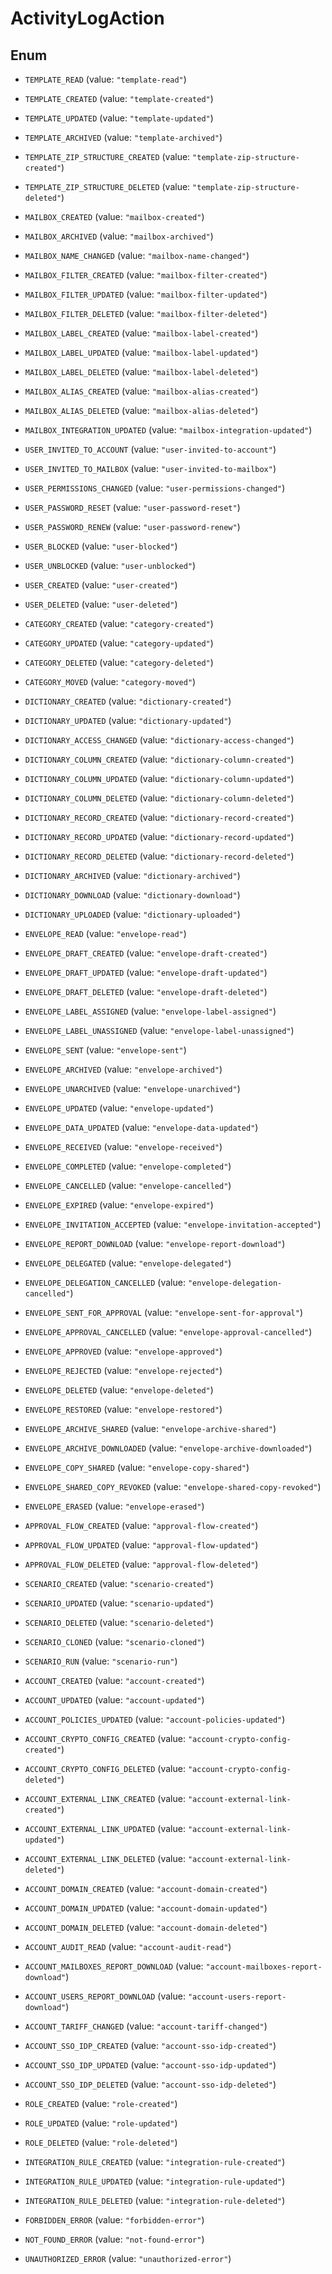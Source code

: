 

# ActivityLogAction

## Enum


* `TEMPLATE_READ` (value: `"template-read"`)

* `TEMPLATE_CREATED` (value: `"template-created"`)

* `TEMPLATE_UPDATED` (value: `"template-updated"`)

* `TEMPLATE_ARCHIVED` (value: `"template-archived"`)

* `TEMPLATE_ZIP_STRUCTURE_CREATED` (value: `"template-zip-structure-created"`)

* `TEMPLATE_ZIP_STRUCTURE_DELETED` (value: `"template-zip-structure-deleted"`)

* `MAILBOX_CREATED` (value: `"mailbox-created"`)

* `MAILBOX_ARCHIVED` (value: `"mailbox-archived"`)

* `MAILBOX_NAME_CHANGED` (value: `"mailbox-name-changed"`)

* `MAILBOX_FILTER_CREATED` (value: `"mailbox-filter-created"`)

* `MAILBOX_FILTER_UPDATED` (value: `"mailbox-filter-updated"`)

* `MAILBOX_FILTER_DELETED` (value: `"mailbox-filter-deleted"`)

* `MAILBOX_LABEL_CREATED` (value: `"mailbox-label-created"`)

* `MAILBOX_LABEL_UPDATED` (value: `"mailbox-label-updated"`)

* `MAILBOX_LABEL_DELETED` (value: `"mailbox-label-deleted"`)

* `MAILBOX_ALIAS_CREATED` (value: `"mailbox-alias-created"`)

* `MAILBOX_ALIAS_DELETED` (value: `"mailbox-alias-deleted"`)

* `MAILBOX_INTEGRATION_UPDATED` (value: `"mailbox-integration-updated"`)

* `USER_INVITED_TO_ACCOUNT` (value: `"user-invited-to-account"`)

* `USER_INVITED_TO_MAILBOX` (value: `"user-invited-to-mailbox"`)

* `USER_PERMISSIONS_CHANGED` (value: `"user-permissions-changed"`)

* `USER_PASSWORD_RESET` (value: `"user-password-reset"`)

* `USER_PASSWORD_RENEW` (value: `"user-password-renew"`)

* `USER_BLOCKED` (value: `"user-blocked"`)

* `USER_UNBLOCKED` (value: `"user-unblocked"`)

* `USER_CREATED` (value: `"user-created"`)

* `USER_DELETED` (value: `"user-deleted"`)

* `CATEGORY_CREATED` (value: `"category-created"`)

* `CATEGORY_UPDATED` (value: `"category-updated"`)

* `CATEGORY_DELETED` (value: `"category-deleted"`)

* `CATEGORY_MOVED` (value: `"category-moved"`)

* `DICTIONARY_CREATED` (value: `"dictionary-created"`)

* `DICTIONARY_UPDATED` (value: `"dictionary-updated"`)

* `DICTIONARY_ACCESS_CHANGED` (value: `"dictionary-access-changed"`)

* `DICTIONARY_COLUMN_CREATED` (value: `"dictionary-column-created"`)

* `DICTIONARY_COLUMN_UPDATED` (value: `"dictionary-column-updated"`)

* `DICTIONARY_COLUMN_DELETED` (value: `"dictionary-column-deleted"`)

* `DICTIONARY_RECORD_CREATED` (value: `"dictionary-record-created"`)

* `DICTIONARY_RECORD_UPDATED` (value: `"dictionary-record-updated"`)

* `DICTIONARY_RECORD_DELETED` (value: `"dictionary-record-deleted"`)

* `DICTIONARY_ARCHIVED` (value: `"dictionary-archived"`)

* `DICTIONARY_DOWNLOAD` (value: `"dictionary-download"`)

* `DICTIONARY_UPLOADED` (value: `"dictionary-uploaded"`)

* `ENVELOPE_READ` (value: `"envelope-read"`)

* `ENVELOPE_DRAFT_CREATED` (value: `"envelope-draft-created"`)

* `ENVELOPE_DRAFT_UPDATED` (value: `"envelope-draft-updated"`)

* `ENVELOPE_DRAFT_DELETED` (value: `"envelope-draft-deleted"`)

* `ENVELOPE_LABEL_ASSIGNED` (value: `"envelope-label-assigned"`)

* `ENVELOPE_LABEL_UNASSIGNED` (value: `"envelope-label-unassigned"`)

* `ENVELOPE_SENT` (value: `"envelope-sent"`)

* `ENVELOPE_ARCHIVED` (value: `"envelope-archived"`)

* `ENVELOPE_UNARCHIVED` (value: `"envelope-unarchived"`)

* `ENVELOPE_UPDATED` (value: `"envelope-updated"`)

* `ENVELOPE_DATA_UPDATED` (value: `"envelope-data-updated"`)

* `ENVELOPE_RECEIVED` (value: `"envelope-received"`)

* `ENVELOPE_COMPLETED` (value: `"envelope-completed"`)

* `ENVELOPE_CANCELLED` (value: `"envelope-cancelled"`)

* `ENVELOPE_EXPIRED` (value: `"envelope-expired"`)

* `ENVELOPE_INVITATION_ACCEPTED` (value: `"envelope-invitation-accepted"`)

* `ENVELOPE_REPORT_DOWNLOAD` (value: `"envelope-report-download"`)

* `ENVELOPE_DELEGATED` (value: `"envelope-delegated"`)

* `ENVELOPE_DELEGATION_CANCELLED` (value: `"envelope-delegation-cancelled"`)

* `ENVELOPE_SENT_FOR_APPROVAL` (value: `"envelope-sent-for-approval"`)

* `ENVELOPE_APPROVAL_CANCELLED` (value: `"envelope-approval-cancelled"`)

* `ENVELOPE_APPROVED` (value: `"envelope-approved"`)

* `ENVELOPE_REJECTED` (value: `"envelope-rejected"`)

* `ENVELOPE_DELETED` (value: `"envelope-deleted"`)

* `ENVELOPE_RESTORED` (value: `"envelope-restored"`)

* `ENVELOPE_ARCHIVE_SHARED` (value: `"envelope-archive-shared"`)

* `ENVELOPE_ARCHIVE_DOWNLOADED` (value: `"envelope-archive-downloaded"`)

* `ENVELOPE_COPY_SHARED` (value: `"envelope-copy-shared"`)

* `ENVELOPE_SHARED_COPY_REVOKED` (value: `"envelope-shared-copy-revoked"`)

* `ENVELOPE_ERASED` (value: `"envelope-erased"`)

* `APPROVAL_FLOW_CREATED` (value: `"approval-flow-created"`)

* `APPROVAL_FLOW_UPDATED` (value: `"approval-flow-updated"`)

* `APPROVAL_FLOW_DELETED` (value: `"approval-flow-deleted"`)

* `SCENARIO_CREATED` (value: `"scenario-created"`)

* `SCENARIO_UPDATED` (value: `"scenario-updated"`)

* `SCENARIO_DELETED` (value: `"scenario-deleted"`)

* `SCENARIO_CLONED` (value: `"scenario-cloned"`)

* `SCENARIO_RUN` (value: `"scenario-run"`)

* `ACCOUNT_CREATED` (value: `"account-created"`)

* `ACCOUNT_UPDATED` (value: `"account-updated"`)

* `ACCOUNT_POLICIES_UPDATED` (value: `"account-policies-updated"`)

* `ACCOUNT_CRYPTO_CONFIG_CREATED` (value: `"account-crypto-config-created"`)

* `ACCOUNT_CRYPTO_CONFIG_DELETED` (value: `"account-crypto-config-deleted"`)

* `ACCOUNT_EXTERNAL_LINK_CREATED` (value: `"account-external-link-created"`)

* `ACCOUNT_EXTERNAL_LINK_UPDATED` (value: `"account-external-link-updated"`)

* `ACCOUNT_EXTERNAL_LINK_DELETED` (value: `"account-external-link-deleted"`)

* `ACCOUNT_DOMAIN_CREATED` (value: `"account-domain-created"`)

* `ACCOUNT_DOMAIN_UPDATED` (value: `"account-domain-updated"`)

* `ACCOUNT_DOMAIN_DELETED` (value: `"account-domain-deleted"`)

* `ACCOUNT_AUDIT_READ` (value: `"account-audit-read"`)

* `ACCOUNT_MAILBOXES_REPORT_DOWNLOAD` (value: `"account-mailboxes-report-download"`)

* `ACCOUNT_USERS_REPORT_DOWNLOAD` (value: `"account-users-report-download"`)

* `ACCOUNT_TARIFF_CHANGED` (value: `"account-tariff-changed"`)

* `ACCOUNT_SSO_IDP_CREATED` (value: `"account-sso-idp-created"`)

* `ACCOUNT_SSO_IDP_UPDATED` (value: `"account-sso-idp-updated"`)

* `ACCOUNT_SSO_IDP_DELETED` (value: `"account-sso-idp-deleted"`)

* `ROLE_CREATED` (value: `"role-created"`)

* `ROLE_UPDATED` (value: `"role-updated"`)

* `ROLE_DELETED` (value: `"role-deleted"`)

* `INTEGRATION_RULE_CREATED` (value: `"integration-rule-created"`)

* `INTEGRATION_RULE_UPDATED` (value: `"integration-rule-updated"`)

* `INTEGRATION_RULE_DELETED` (value: `"integration-rule-deleted"`)

* `FORBIDDEN_ERROR` (value: `"forbidden-error"`)

* `NOT_FOUND_ERROR` (value: `"not-found-error"`)

* `UNAUTHORIZED_ERROR` (value: `"unauthorized-error"`)



